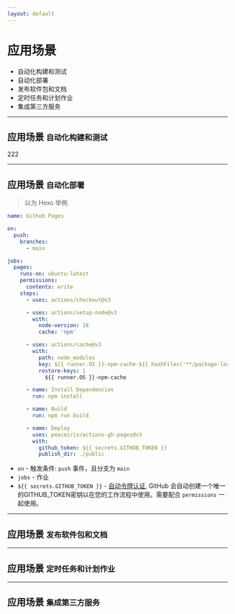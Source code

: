 ```yaml
---
layout: default
---
```


# 应用场景

- 自动化构建和测试
- 自动化部署
- 发布软件包和文档
- 定时任务和计划作业
- 集成第三方服务

---

## 应用场景 <small>自动化构建和测试</small>

222

---

## 应用场景 <small>自动化部署</small>

> 以为 Hexo 举例

<div grid="~ cols-2 gap-4">

<div class="overflow-auto h-100">

```yaml
name: Github Pages

on:
  push:
    branches:
      - main

jobs:
  pages:
    runs-on: ubuntu-latest
    permissions:
      contents: write
    steps:
      - uses: actions/checkout@v3

      - uses: actions/setup-node@v3
        with:
          node-version: 18
          cache: 'npm'

      - uses: actions/cache@v3
        with:
          path: node_modules
          key: ${{ runner.OS }}-npm-cache-${{ hashFiles('**/package-lock.json') }}
          restore-keys: |
            ${{ runner.OS }}-npm-cache

      - name: Install Dependencies
        run: npm install

      - name: Build
        run: npm run build

      - name: Deploy
        uses: peaceiris/actions-gh-pages@v3
        with:
          github_token: ${{ secrets.GITHUB_TOKEN }}
          publish_dir: ./public
```
</div>

<div>

- `on` - 触发条件: `push` 事件，且分支为 `main`
- `jobs` - 作业
- `${{ secrets.GITHUB_TOKEN }}` - [自动令牌认证](https://docs.github.com/en/actions/security-guides/automatic-token-authentication), GitHub 会自动创建一个唯一的GITHUB_TOKEN密钥以在您的工作流程中使用。需要配合 `permissions` 一起使用。

</div>

</div>

---

## 应用场景 <small>发布软件包和文档</small>

---

## 应用场景 <small>定时任务和计划作业</small>

---

## 应用场景 <small>集成第三方服务</small>
